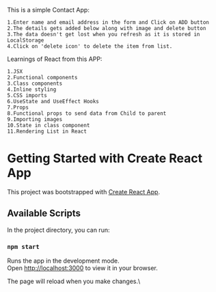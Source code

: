 This is a simple Contact App:

    1.Enter name and email address in the form and Click on ADD button
    2.The details gets added below along with image and delete button
    3.The data doesn't get lost when you refresh as it is stored in LocalStorage
    4.Click on 'delete icon' to delete the item from list.

Learnings of React from this APP:

    1.JSX
    2.Functional components
    3.Class components
    4.Inline styling
    5.CSS imports
    6.UseState and UseEffect Hooks
    7.Props
    8.Functional props to send data from Child to parent
    9.Importing images
    10.State in class component
    11.Rendering List in React

# Getting Started with Create React App

This project was bootstrapped with [Create React App](https://github.com/facebook/create-react-app).

## Available Scripts

In the project directory, you can run:

### `npm start`

Runs the app in the development mode.\
Open [http://localhost:3000](http://localhost:3000) to view it in your browser.

The page will reload when you make changes.\
